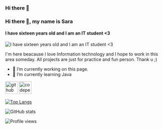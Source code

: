 ### Hi there 👋

<!--
**saraferreira10/saraferreira10** is a ✨ _special_ ✨ repository because its `README.md` (this file) appears on your GitHub profile.

Here are some ideas to get you started:

- 🔭 I’m currently working on ...
- 🌱 I’m currently learning ...
- 👯 I’m looking to collaborate on ...
- 🤔 I’m looking for help with ...
- 💬 Ask me about ...
- 📫 How to reach me: ...
- 😄 Pronouns: ...
- ⚡ Fun fact: ...
-->

### Hi there 👋, my name is Sara
#### I have sixteen years old and I am an IT student <3
![I have sixteen years old and I am an IT student <3](https://raw.githubusercontent.com/mykolaharmash/git-jump/main/img/readme-banner.png)

I'm here beacause I love Information technology and I hope to work in this area someday. All projects are just for practice and fun person. Thank u ;) 

- 🔭 I’m currently working on this page. 
- 🌱 I’m currently learning Java 


[<img src='https://cdn.jsdelivr.net/npm/simple-icons@3.0.1/icons/github.svg' alt='github' height='40'>](https://github.com/saraferreira10)  [<img src='https://cdn.jsdelivr.net/npm/simple-icons@3.0.1/icons/codepen.svg' alt='codepen' height='40'>](https://codepen.io/sara_ferreira10)  

[![Top Langs](https://github-readme-stats.vercel.app/api/top-langs/?username=saraferreira10)](https://github.com/anuraghazra/github-readme-stats)

![GitHub stats](https://github-readme-stats.vercel.app/api?username=saraferreira10&show_icons=true)  

![Profile views](https://gpvc.arturio.dev/saraferreira10)  
